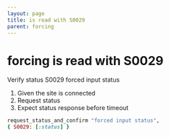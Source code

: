 ```yaml
---
layout: page
title: is read with S0029
parent: forcing
---
```


# forcing is read with S0029

Verify status S0029 forced input status

1. Given the site is connected
2. Request status
3. Expect status response before timeout

```ruby
request_status_and_confirm "forced input status",
{ S0029: [:status] }
```

